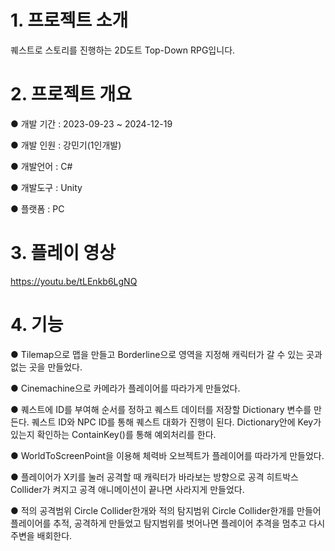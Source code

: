 # 1. 프로젝트 소개
퀘스트로 스토리를 진행하는 2D도트 Top-Down RPG입니다.

# 2. 프로젝트 개요
● 개발 기간 : 2023-09-23 ~ 2024-12-19

● 개발 인원 : 강민기(1인개발)

● 개발언어 : C#

● 개발도구 : Unity

● 플랫폼 : PC

# 3. 플레이 영상

https://youtu.be/tLEnkb6LgNQ

# 4. 기능
● Tilemap으로 맵을 만들고 Borderline으로 영역을 지정해 캐릭터가 갈 수 있는 곳과 없는 곳을 만들었다.

● Cinemachine으로 카메라가 플레이어를 따라가게 만들었다.

● 퀘스트에 ID를 부여해 순서를 정하고 퀘스트 데이터를 저장할 Dictionary 변수를 만든다. 퀘스트 ID와 NPC ID를 통해 퀘스트 대화가 진행이 된다. Dictionary안에 Key가 있는지 확인하는 ContainKey()를 통해 예외처리를 한다.

● WorldToScreenPoint을 이용해 체력바 오브젝트가 플레이어를 따라가게 만들었다.

● 플레이어가 X키를 눌러 공격할 때 캐릭터가 바라보는 방향으로 공격 히트박스 Collider가 켜지고 공격 애니메이션이 끝나면 사라지게 만들었다.

● 적의 공격범위 Circle Collider한개와 적의 탐지범위 Circle Collider한개를 만들어 플레이어를 추적, 공격하게 만들었고 탐지범위를 벗어나면 플레이어 추격을 멈추고 다시 주변을 배회한다.
